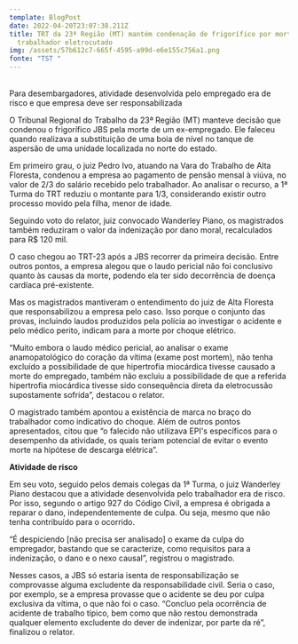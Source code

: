 ```yaml
---
template: BlogPost
date: 2022-04-20T23:07:38.211Z
title: TRT da 23ª Região (MT) mantém condenação de frigorífico por morte de
  trabalhador eletrocutado
img: /assets/57b612c7-665f-4595-a99d-e6e155c756a1.png
fonte: "TST "
---
```

\
Para desembargadores, atividade desenvolvida pelo empregado era de risco e que empresa deve ser responsabilizada

O Tribunal Regional do Trabalho da 23ª Região (MT) manteve decisão que condenou o frigorífico JBS pela morte de um ex-empregado. Ele faleceu quando realizava a substituição de uma boia de nível no tanque de aspersão de uma unidade localizada no norte do estado.

Em primeiro grau, o juiz Pedro Ivo, atuando na Vara do Trabalho de Alta Floresta, condenou a empresa ao pagamento de pensão mensal à viúva, no valor de 2/3 do salário recebido pelo trabalhador. Ao analisar o recurso, a 1ª Turma do TRT reduziu o montante para 1/3, considerando existir outro processo movido pela filha, menor de idade.

Seguindo voto do relator, juiz convocado Wanderley Piano, os magistrados também reduziram o valor da indenização por dano moral, recalculados para R$ 120 mil.

O caso chegou ao TRT-23 após a JBS recorrer da primeira decisão. Entre outros pontos, a empresa alegou que o laudo pericial não foi conclusivo quanto às causas da morte, podendo ela ter sido decorrência de doença cardíaca pré-existente.

Mas os magistrados mantiveram o entendimento do juiz de Alta Floresta que responsabilizou a empresa pelo caso. Isso porque o conjunto das provas, incluindo laudos produzidos pela polícia ao investigar o acidente e pelo médico perito, indicam para a morte por choque elétrico.

“Muito embora o laudo médico pericial, ao analisar o exame anamopatológico do coração da vítima (exame post mortem), não tenha excluído a possibilidade de que hipertrofia miocárdica tivesse causado a morte do empregado, também não excluiu a possibilidade de que a referida hipertrofia miocárdica tivesse sido consequência direta da eletrocussão supostamente sofrida”, destacou o relator.

O magistrado também apontou a existência de marca no braço do trabalhador como indicativo do choque. Além de outros pontos apresentados, citou que “o falecido não utilizava EPI's específicos para o desempenho da atividade, os quais teriam potencial de evitar o evento morte na hipótese de descarga elétrica”.

**Atividade de risco**

Em seu voto, seguido pelos demais colegas da 1ª Turma, o juiz Wanderley Piano destacou que a atividade desenvolvida pelo trabalhador era de risco. Por isso, segundo o artigo 927 do Código Civil, a empresa é obrigada a reparar o dano, independentemente de culpa. Ou seja, mesmo que não tenha contribuído para o ocorrido.

“É despiciendo \[não precisa ser analisado] o exame da culpa do empregador, bastando que se caracterize, como requisitos para a indenização, o dano e o nexo causal”, registrou o magistrado.

Nesses casos, a JBS só estaria isenta de responsabilização se comprovasse alguma excludente da responsabilidade civil. Seria o caso, por exemplo, se a empresa provasse que o acidente se deu por culpa exclusiva da vítima, o que não foi o caso. “Concluo pela ocorrência de acidente de trabalho típico, bem como que não restou demonstrada qualquer elemento excludente do dever de indenizar, por parte da ré”, finalizou o relator.